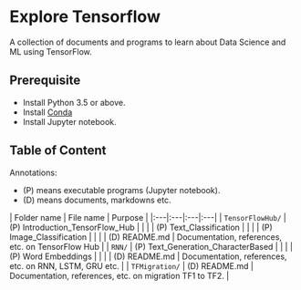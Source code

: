 # Explore Tensorflow

A collection of documents and programs to learn about Data Science and ML using TensorFlow.

## Prerequisite

* Install Python 3.5 or above.
* Install [Conda](https://docs.anaconda.com/anaconda/user-guide/tasks/install-packages/)
* Install Jupyter notebook.

## Table of Content

Annotations:

* (P) means executable programs (Jupyter notebook).
* (D) means documents, markdowns etc.

| Folder name | File name | Purpose |
|:---|:---|:---|:---|
| `TensorFlowHub/` | (P) Introduction_TensorFlow_Hub | |
| | (P) Text_Classification | |
| | (P) Image_Classification | |
| | (D) README.md | Documentation, references, etc. on TensorFlow Hub |
| `RNN/` | (P) Text_Generation_CharacterBased | |
| | (P) Word Embeddings | |
| | (D) README.md | Documentation, references, etc. on RNN, LSTM, GRU etc. |
| `TFMigration/` | (D) README.md | Documentation, references, etc. on migration TF1 to TF2. |

